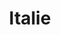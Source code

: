 ---
title: "Italie"
introtext: "Cool land!"
introimage: "https://lh3.googleusercontent.com/DMSJ49AXYWJJRRont8LZEUgWPO9oFSPd9I0Ymsu1tbPmFYBwziGN7u_KOj4AjuOj6jXEjHWEmShW9CA5iXzjuWtxj5s8H4Bb9JCJC8x0yPtHuQiLWBCjf5I5TcQaUPVe_9PZKTRh=w2400"
surface: "301.000"
inhabitants: "60.600.000"
rate: "1"
valuta: "euro"
---